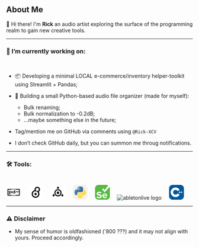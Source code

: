 <h2 align="left">About Me</h2>
<p align="left">👋 Hi there! I'm <strong>Rick</strong> an audio artist exploring the surface of the programming realm to gain new creative tools.</p>

---
###
<h3 align="left">🔭 I’m currently working on: </h3></br>

- 📦 Developing a minimal LOCAL e-commerce/inventory helper-toolkit using Streamlit + Pandas;</br>
- 🌱 Building a small Python-based audio file organizer (made for myself):</br>
  - Bulk renaming;</br>
  - Bulk normalization to -0.2dB;</br>
  - ...maybe something else in the future;</br>


- Tag/mention me on GitHub via comments using `@Rick-XCV`</br>
- I don’t check GitHub daily, but you can summon me throug notifications.

---
###

<h3 align="left">🛠 Tools:</h3>

###

<br clear="both">

<div align="left">
  <img src="/PureData-Light.svg" height="40" alt="puredata logo"  />
  <img width="12" />
  <img src="/Max8-Light.svg" height="40" alt="max8 logo" />
  <img width="12" />
  <img src="/Reaktor-Light.svg" height="40" alt="reaktor logo" />
  <img width="12" />
  <img src="https://raw.githubusercontent.com/tandpfun/skill-icons/65dea6c4eaca7da319e552c09f4cf5a9a8dab2c8/icons/Python-Light.svg" height="40" alt="python logo"  />
  <img width="12" />
  <img src="https://raw.githubusercontent.com/tandpfun/skill-icons/65dea6c4eaca7da319e552c09f4cf5a9a8dab2c8/icons/Selenium.svg" height="40" alt="selenium logo"  />
  <img width="12" />
  <img src="https://skillicons.dev/icons?i=ableton" height="40" alt="abletonlive logo"  />
  <img width="12" />
  <img src="https://raw.githubusercontent.com/tandpfun/skill-icons/65dea6c4eaca7da319e552c09f4cf5a9a8dab2c8/icons/CPP.svg" height="40" alt="cplusplus logo"  />
  <img width="12" />
</div>

---

<h3 align="left">⚠️ Disclaimer</h3>

- My sense of humor is oldfashioned ('800 ???) and it may not align with yours. Proceed accordingly.
